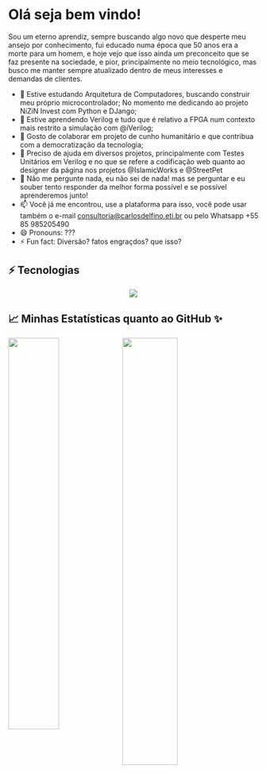 Olá seja bem vindo!
===================

Sou um eterno aprendiz, sempre buscando algo novo que desperte meu ansejo por conhecimento, fui educado numa época que 50 anos era a morte para um homem, e hoje vejo que isso ainda um preconceito que se faz presente na sociedade, e pior, principalmente no meio tecnológico, mas busco me manter sempre atualizado dentro de meus interesses e demandas de clientes.

- 🔭 Estive estudando Arquitetura de Computadores, buscando construir meu próprio microcontrolador; No momento me dedicando ao projeto NiZiN Invest com Python e DJango;
- 🌱 Estive aprendendo Verilog e tudo que é relativo a FPGA num contexto mais restrito a simulação com @iVerilog;
- 👯 Gosto de colaborar em projeto de cunho humanitário e que contribua com a democratização da tecnologia;
- 🤔 Preciso de ajuda em diversos projetos, principalmente com Testes Unitários em Verilog e no que se refere a codificação web quanto ao designer da página nos projetos @IslamicWorks e @StreetPet
- 💬 Não me pergunte nada, eu não sei de nada! mas se perguntar e eu souber tento responder da melhor forma possível e se possível aprenderemos junto!
- 📫 Você já me encontrou, use a plataforma para isso, você pode usar também o e-mail consultoria@carlosdelfino.eti.br ou pelo Whatsapp +55 85 985205490
- 😄 Pronouns: ???
- ⚡ Fun fact: Diversão? fatos engraçdos? que isso?

## ⚡ Tecnologias

<div align="center">
  <img src="https://skillicons.dev/icons?i=html,angular,js,typescript,java,python,django,firebase,verilog,arduino,linux,mysql,eclipse,git,github,gitlab"></img>
</div>
  

## 📈 Minhas Estatísticas quanto ao GitHub ✨


<img align="left" width="45%" src="https://github-readme-stats.vercel.app/api?username=carlosdelfino&show_icons=true&theme=merko"></img>

<img width="47%" src="https://github-readme-stats.vercel.app/api/top-langs/?username=carlosdelfino&layout=compact&theme=merko"></img>
